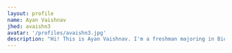 ```yaml
---
layout: profile
name: Ayan Vaishnav
jhed: avaishn3
avatar: '/profiles/avaishn3.jpg'
description: "Hi! This is Ayan Vaishnav. I'm a freshman majoring in Biomedical Engineering at JHU. Really excited to learn more about genomics!"
---
```

